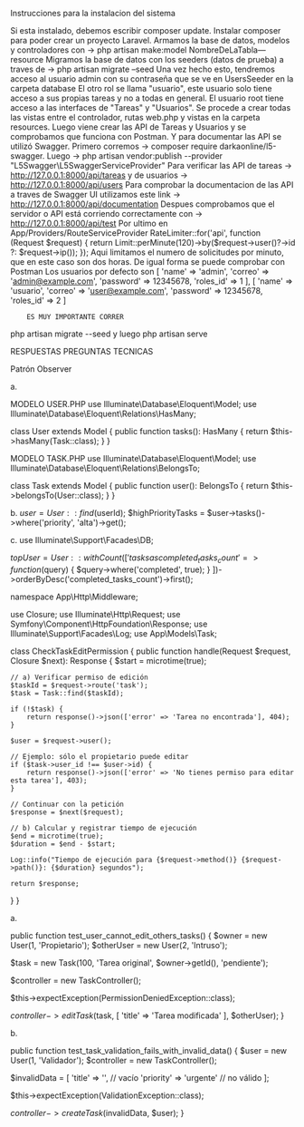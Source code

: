 Instrucciones para la instalacion del sistema

Si esta instalado, debemos escribir composer update.
Instalar composer para poder crear un proyecto Laravel.
Armamos la base de datos, modelos y controladores con -> php artisan make:model NombreDeLaTabla—resource
Migramos la base de datos con los seeders (datos de prueba) a traves de -> php artisan migrate –seed
Una vez hecho esto, tendremos acceso al usuario admin con su contraseña que se ve en UsersSeeder en la carpeta database
El otro rol se llama "usuario", este usuario solo tiene acceso a sus propias tareas y no a todas en general. El usuario root tiene acceso a las interfaces de "Tareas" y "Usuarios".
Se procede a crear todas las vistas entre el controlador, rutas web.php y vistas en la carpeta resources.
Luego viene crear las API de Tareas y Usuarios y se comprobamos que funciona con Postman.
Y para documentar las API se utilizó Swagger. Primero corremos -> composer require darkaonline/l5-swagger. Luego -> php artisan vendor:publish --provider "L5Swagger\L5SwaggerServiceProvider"
Para verificar las API de tareas -> http://127.0.0.1:8000/api/tareas y de usuarios -> http://127.0.0.1:8000/api/users
Para comprobar la documentacion de las API a traves de Swagger UI utilizamos este link -> http://127.0.0.1:8000/api/documentation
Despues comprobamos que el servidor o API está corriendo correctamente con -> http://127.0.0.1:8000/api/test
Por ultimo en App/Providers/RouteServiceProvider RateLimiter::for('api', function (Request $request) { return Limit::perMinute(120)->by($request->user()?->id ?: $request->ip()); }); Aqui limitamos el numero de solicitudes por minuto, que en este caso son dos horas. De igual forma se puede comprobar con Postman
Los usuarios por defecto son [ 'name' => 'admin', 'correo' => 'admin@example.com', 'password' => 12345678, 'roles_id' => 1 ], [ 'name' => 'usuario', 'correo' => 'user@example.com', 'password' => 12345678, 'roles_id' => 2 ]

        ES MUY IMPORTANTE CORRER
php artisan migrate --seed y luego php artisan serve

RESPUESTAS PREGUNTAS TECNICAS

Patrón Observer

a.

MODELO USER.PHP use Illuminate\Database\Eloquent\Model; use Illuminate\Database\Eloquent\Relations\HasMany;

class User extends Model { public function tasks(): HasMany { return $this->hasMany(Task::class); } }

MODELO TASK.PHP use Illuminate\Database\Eloquent\Model; use Illuminate\Database\Eloquent\Relations\BelongsTo;

class Task extends Model { public function user(): BelongsTo { return $this->belongsTo(User::class); } }

b. $user = User::find($userId); $highPriorityTasks = $user->tasks()->where('priority', 'alta')->get();

c. use Illuminate\Support\Facades\DB;

$topUser = User::withCount([ 'tasks as completed_tasks_count' => function ($query) { $query->where('completed', true); } ])->orderByDesc('completed_tasks_count')->first();

namespace App\Http\Middleware;

use Closure; use Illuminate\Http\Request; use Symfony\Component\HttpFoundation\Response; use Illuminate\Support\Facades\Log; use App\Models\Task;

class CheckTaskEditPermission { public function handle(Request $request, Closure $next): Response { $start = microtime(true);

    // a) Verificar permiso de edición
    $taskId = $request->route('task'); 
    $task = Task::find($taskId);

    if (!$task) {
        return response()->json(['error' => 'Tarea no encontrada'], 404);
    }

    $user = $request->user();

    // Ejemplo: sólo el propietario puede editar
    if ($task->user_id !== $user->id) {
        return response()->json(['error' => 'No tienes permiso para editar esta tarea'], 403);
    }

    // Continuar con la petición
    $response = $next($request);

    // b) Calcular y registrar tiempo de ejecución
    $end = microtime(true);
    $duration = $end - $start;

    Log::info("Tiempo de ejecución para {$request->method()} {$request->path()}: {$duration} segundos");

    return $response;
}
}

a.

public function test_user_cannot_edit_others_tasks() { $owner = new User(1, 'Propietario'); $otherUser = new User(2, 'Intruso');

$task = new Task(100, 'Tarea original', $owner->getId(), 'pendiente');

$controller = new TaskController();

$this->expectException(PermissionDeniedException::class);

$controller->editTask($task, [
    'title' => 'Tarea modificada'
], $otherUser);
}

b.

public function test_task_validation_fails_with_invalid_data() { $user = new User(1, 'Validador'); $controller = new TaskController();

$invalidData = [
    'title' => '', // vacío
    'priority' => 'urgente' // no válido
];

$this->expectException(ValidationException::class);

$controller->createTask($invalidData, $user);
}
